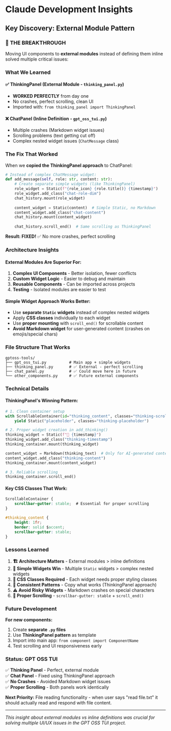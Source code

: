 # Claude Development Insights

## Key Discovery: External Module Pattern

### 🎯 **THE BREAKTHROUGH**
Moving UI components to **external modules** instead of defining them inline solved multiple critical issues:

### What We Learned

#### ✅ **ThinkingPanel** (External Module - `thinking_panel.py`)
- **WORKED PERFECTLY** from day one
- No crashes, perfect scrolling, clean UI
- Imported with: `from thinking_panel import ThinkingPanel`

#### ❌ **ChatPanel** (Inline Definition - `gpt_oss_tui.py`)
- Multiple crashes (Markdown widget issues)
- Scrolling problems (text getting cut off)
- Complex nested widget issues (`ChatMessage` class)

### The Fix That Worked

When we **copied the ThinkingPanel approach** to ChatPanel:

```python
# Instead of complex ChatMessage widget:
def add_message(self, role: str, content: str):
    # Create separate simple widgets (like ThinkingPanel)
    role_widget = Static(f"{role_icon} {role.title()} {timestamp}")
    role_widget.add_class("chat-role-dim")
    chat_history.mount(role_widget)
    
    content_widget = Static(content)  # Simple Static, no Markdown
    content_widget.add_class("chat-content")  
    chat_history.mount(content_widget)
    
    chat_history.scroll_end()  # Same scrolling as ThinkingPanel
```

**Result: FIXED!** ✅ No more crashes, perfect scrolling

### Architecture Insights

#### **External Modules Are Superior For:**
1. **Complex UI Components** - Better isolation, fewer conflicts
2. **Custom Widget Logic** - Easier to debug and maintain  
3. **Reusable Components** - Can be imported across projects
4. **Testing** - Isolated modules are easier to test

#### **Simple Widget Approach Works Better:**
- Use **separate `Static` widgets** instead of complex nested widgets
- Apply **CSS classes** individually to each widget
- Use **proper mounting** with `scroll_end()` for scrollable content
- **Avoid Markdown widget** for user-generated content (crashes on emojis/special chars)

### File Structure That Works

```
gptoss-tools/
├── gpt_oss_tui.py          # Main app + simple widgets
├── thinking_panel.py       # ✅ External - perfect scrolling
├── chat_panel.py           # ✅ Could move here in future  
└── other_components.py     # ✅ Future external components
```

### Technical Details

#### **ThinkingPanel's Winning Pattern:**
```python
# 1. Clean container setup
with ScrollableContainer(id="thinking_content", classes="thinking-scroll"):
    yield Static("placeholder", classes="thinking-placeholder")

# 2. Proper widget creation in add_thinking()
thinking_widget = Static(f"💭 {timestamp}")
thinking_widget.add_class("thinking-timestamp")
thinking_container.mount(thinking_widget)

content_widget = Markdown(thinking_text)  # Only for AI-generated content
content_widget.add_class("thinking-content")
thinking_container.mount(content_widget)

# 3. Reliable scrolling
thinking_container.scroll_end()
```

#### **Key CSS Classes That Work:**
```css
ScrollableContainer {
    scrollbar-gutter: stable;  # Essential for proper scrolling
}

#thinking_content {
    height: 1fr;
    border: solid $accent;
    scrollbar-gutter: stable;
}
```

### Lessons Learned

1. **🏗️ Architecture Matters** - External modules > inline definitions
2. **🧱 Simple Widgets Win** - Multiple `Static` widgets > complex nested widgets  
3. **📜 CSS Classes Required** - Each widget needs proper styling classes
4. **🔄 Consistent Patterns** - Copy what works (ThinkingPanel approach)
5. **⚠️ Avoid Risky Widgets** - Markdown crashes on special characters
6. **📏 Proper Scrolling** - `scrollbar-gutter: stable` + `scroll_end()`

### Future Development

**For new components:**
1. Create **separate `.py` files** 
2. Use **ThinkingPanel pattern** as template
3. Import into main app: `from component import ComponentName`
4. Test scrolling and UI responsiveness early

### Status: GPT OSS TUI

✅ **Thinking Panel** - Perfect, external module  
✅ **Chat Panel** - Fixed using ThinkingPanel approach  
✅ **No Crashes** - Avoided Markdown widget issues  
✅ **Proper Scrolling** - Both panels work identically  

**Next Priority:** File reading functionality - when user says "read file.txt" it should actually read and respond with file content.

---

*This insight about external modules vs inline definitions was crucial for solving multiple UI/UX issues in the GPT OSS TUI project.*
